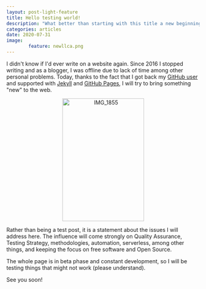```yaml
---
layout: post-light-feature
title: Hello testing world!
description: "What better than starting with this title a new beginning for a blog with testing content!"
categories: articles
date: 2020-07-31
image: 
        feature: newllca.png
---
```

I didn't know if I'd ever write on a website again. Since 2016 I stopped writing and as a blogger, I was offline due to lack of time among other personal problems. Today, thanks to the fact that I got back my [GitHub user](https://github.com/lourcastillo) and supported with [Jekyll](https://jekyllrb.com/docs/community/) and [GitHub Pages](https://pages.github.com/), I will try to bring something "new" to the web.

<div align="center"> 
        
<a data-flickr-embed="true" data-header="true" href="https://www.flickr.com/photos/firefox_community/7305063022/in/faves-36529808@N06/" title="IMG_1855"><img src="https://live.staticflickr.com/7239/7305063022_a13660420b_n.jpg" width="213" height="320" alt="IMG_1855"></a>

</div>

Rather than being a test post, it is a statement about the issues I will address here. The influence will come strongly on Quality Assurance, Testing Strategy, methodologies, automation, serverless, among other things, and keeping the focus on free software and Open Source.

The whole page is in beta phase and constant development, so I will be testing things that might not work (please understand).

See you soon!
